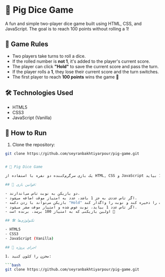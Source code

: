 # 🎲 Pig Dice Game

A fun and simple two-player dice game built using HTML, CSS, and JavaScript. The goal is to reach 100 points without rolling a 1!

## 🧠 Game Rules

- Two players take turns to roll a dice.
- If the rolled number is **not 1**, it's added to the player's current score.
- The player can click **"Hold"** to save the current score and pass the turn.
- If the player rolls a **1**, they lose their current score and the turn switches.
- The first player to reach **100 points** wins the game 🎉

## 🛠️ Technologies Used

- HTML5  
- CSS3  
- JavaScript (Vanilla)

## 🚀 How to Run

1. Clone the repository:

```bash
git clone https://github.com/seyranbakhtiyarpour/pig-game.git


# 🎲 Pig Dice Game

یک بازی سرگرم‌کننده دو نفره با استفاده از HTML, CSS و JavaScript نوشته شده است. هدف این بازی رسیدن به امتیاز 100 است بدون اینکه تاس عدد 1 بیاید!

## 🧠 قوانین بازی:

- دو بازیکن به نوبت تاس می‌اندازند.
- اگر تاس عددی به جز 1 باشد، عدد به امتیاز موقت اضافه می‌شود.
- بازیکن می‌تواند با زدن دکمه "Hold" امتیاز موقت را ذخیره کند و نوبت را واگذار کند.
- اگر تاس عدد 1 بیاید، نوبت عوض شده و امتیاز موقت صفر می‌شود.
- اولین بازیکنی که به امتیاز 100 برسد، برنده است 🎉

## 🛠️ تکنولوژی‌ها

- HTML5
- CSS3
- JavaScript (Vanilla)

## 🚀 اجرای پروژه

1. مخزن را کلون کنید:

```bash
git clone https://github.com/seyranbakhtiyarpour/pig-game.git

